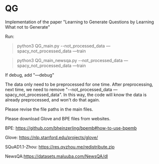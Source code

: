 # QG
Implementation of the paper "Learning to Generate Questions by Learning What not to Generate"

Run:

> python3 QG_main.py --not_processed_data —spacy_not_processed_data —train

>  python3 QG_main_newsqa.py --not_processed_data —spacy_not_processed_data —train

If debug, add "—debug"

The data only need to be preprocessed for one time. After preprocessing, next time, we need to remove "--not_processed_data —spacy_not_processed_data". In this way, the code will know the data is already preprocessed, and won't do that again.

Please revise the file paths in the main files.

Please download Glove and BPE files from websites.

BPE: <https://github.com/bheinzerling/bpemb#how-to-use-bpemb>

Glove: <https://nlp.stanford.edu/projects/glove/>

SQuAD1.1-Zhou: https://res.qyzhou.me/redistribute.zip

NewsQA:<https://datasets.maluuba.com/NewsQA/dl>

